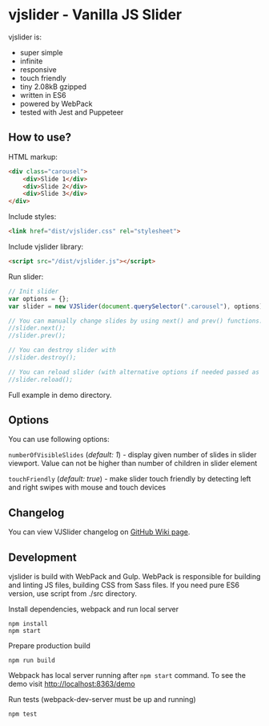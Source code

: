 vjslider - Vanilla JS Slider
============================
vjslider is:
 - super simple
 - infinite
 - responsive
 - touch friendly
 - tiny 2.08kB gzipped
 - written in ES6
 - powered by WebPack
 - tested with Jest and Puppeteer

How to use?
-----------
HTML markup: 
```html
<div class="carousel">
    <div>Slide 1</div>
    <div>Slide 2</div>
    <div>Slide 3</div>
</div>
```

Include styles:
```html
<link href="dist/vjslider.css" rel="stylesheet">
```

Include vjslider library:
```html
<script src="/dist/vjslider.js"></script>
```

Run slider:
```js
// Init slider
var options = {};
var slider = new VJSlider(document.querySelector(".carousel"), options);

// You can manually change slides by using next() and prev() functions:
//slider.next();
//slider.prev();

// You can destroy slider with
//slider.destroy();

// You can reload slider (with alternative options if needed passed as argument to reload method)
//slider.reload();
```

Full example in demo directory. 

Options
-------

You can use following options:

`numberOfVisibleSlides` (_default: 1_) - display given number of slides in slider viewport. Value can not be higher than number of children in slider element

`touchFriendly` (_default: true_) - make slider touch friendly by detecting left and right swipes with mouse and touch devices

Changelog
---------

You can view VJSlider changelog on [GitHub Wiki page](https://github.com/blacksaildivision/vjslider/wiki/Changelog). 

Development
-----------
vjslider is build with WebPack and Gulp. 
WebPack is responsible for building and linting JS files, building CSS from Sass files. If you need pure ES6 version, use script from ./src directory.

Install dependencies, webpack and run local server
```
npm install
npm start
```

Prepare production build
```
npm run build
```

Webpack has local server running after `npm start` command. To see the demo visit [http://localhost:8363/demo](http://localhost:8363/demo)


Run tests (webpack-dev-server must be up and running)
```
npm test
```
